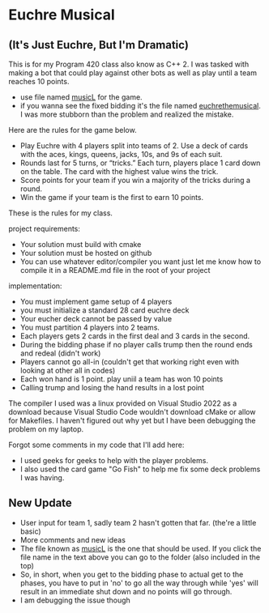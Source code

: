 # Euchre Musical
## (It's Just Euchre, But I'm Dramatic)

This is for my Program 420 class also know as C++ 2. I was tasked with making a bot that could play against other bots as well as play until a team reaches 10 points.
- use file named [musicL](https://github.com/mira-mi/EuchreMusical/tree/main/biddingmusicL/euchrethemusical) for the game.
- if you wanna see the fixed bidding it's the file named [euchrethemusical](https://github.com/mira-mi/EuchreMusical/tree/main/euchrethemusical). I was more stubborn than the problem and realized the mistake.
 
Here are the rules for the game below.
- Play Euchre with 4 players split into teams of 2. Use a deck of cards with the aces, kings, queens, jacks, 10s, and 9s of each suit.
- Rounds last for 5 turns, or “tricks.” Each turn, players place 1 card down on the table. The card with the highest value wins the trick.
- Score points for your team if you win a majority of the tricks during a round.
- Win the game if your team is the first to earn 10 points.

These is the rules for my class.

project requirements:

- Your solution must build with cmake
- Your solution must be hosted on github
- You can use whatever editor/compiler you want just let me know how to compile it in a README.md file in the root of your project

implementation:
- You must implement game setup of 4 players
- you must initialize a standard 28 card euchre deck 
- Your eucher deck cannot be passed by value
- You must partition 4 players into 2 teams.
- Each players gets 2 cards in the first deal and 3 cards in the second.
- During the bidding phase if no player calls trump then the round ends and redeal (didn't work)
- Players cannot go all-in (couldn't get that working right even with looking at other all in codes)
- Each won hand is 1 point. play uniil a team has won 10 points
- Calling trump and losing the hand results in a lost point

The compiler I used was a linux provided on Visual Studio 2022 as a download because Visual Studio Code wouldn't download cMake or allow for Makefiles. I haven't figured out why yet but I have been debugging the problem on my laptop. 

Forgot some comments in my code that I'll add here:
- I used geeks for geeks to help with the player problems.
- I also used the card game "Go Fish" to help me fix some deck problems I was having.

## New Update
- User input for team 1, sadly team 2 hasn't gotten that far. (the're a little basic)
- More comments and new ideas 
- The file known as [musicL](https://github.com/mira-mi/EuchreMusical/tree/main/biddingmusicL/euchrethemusical) is the one that should be used. If you click the file name in the text above you can go to the folder (also included in the top)
- So, in short, when you get to the bidding phase to actual get to the phases, you have to put in 'no' to go all the way through while 'yes' will result in an immediate shut down and no points will go through.
- I am debugging the issue though
